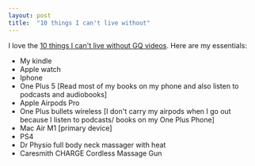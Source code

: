 ```yaml
---
layout: post
title:  "10 things I can't live without"
---
```


I love the [10 things I can't live without GQ videos](https://www.youtube.com/watch?v=59Dy0bOq_Ng). Here are my essentials:
- My kindle
- Apple watch
- Iphone
- One Plus 5 [Read most of my books on my phone and also listen to podcasts and audiobooks]
- Apple Airpods Pro
- One Plus bullets wireless [I don't carry my airpods when I go out because I listen to podcasts/ books on my One Plus Phone]
- Mac Air M1 [primary device]
- PS4
- Dr Physio full body neck massager with heat
- Caresmith CHARGE Cordless Massage Gun
